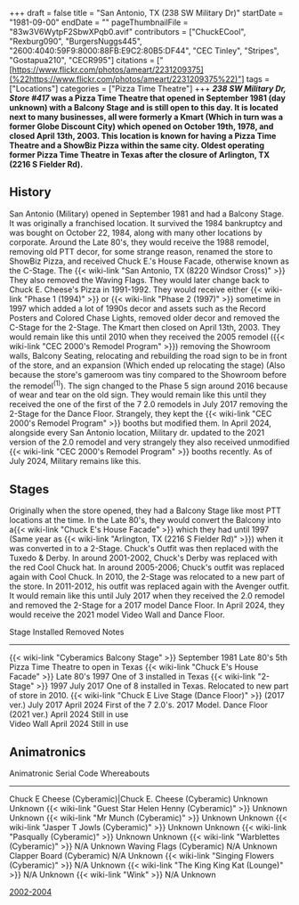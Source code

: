 +++
draft = false
title = "San Antonio, TX (238 SW Military Dr)"
startDate = "1981-09-00"
endDate = ""
pageThumbnailFile = "83w3V6WytpF2SbwXPqb0.avif"
contributors = ["ChuckECool", "Rexburg090", "BurgersNuggs445", "2600:4040:59F9:8000:88FB:E9C2:80B5:DF44", "CEC Tinley", "Stripes", "Gostapua210", "CECR995"]
citations = ["[https://www.flickr.com/photos/ameart/2231209375](%22https://www.flickr.com/photos/ameart/2231209375%22)"]
tags = ["Locations"]
categories = ["Pizza Time Theatre"]
+++
***238 SW Military Dr, Store #417* was a Pizza Time Theatre that opened in September 1981 (day unknown) with a Balcony Stage and is still open to this day.
It is located next to many businesses, all were formerly a Kmart (Which in turn was a former Globe Discount City) which opened on October 19th, 1978, and closed April 13th, 2003.
This location is known for having a Pizza Time Theatre and a ShowBiz Pizza within the same city.
Oldest operating former Pizza Time Theatre in Texas after the closure of Arlington, TX (2216 S Fielder Rd).**

## History

San Antonio (Military) opened in September 1981 and had a Balcony Stage. It was originally a franchised location. It survived the 1984 bankruptcy and was bought on October 22, 1984, along with many other locations by corporate. Around the Late 80's, they would receive the 1988 remodel, removing old PTT decor, for some strange reason, renamed the store to ShowBiz Pizza, and received Chuck E.'s House Facade, otherwise known as the C-Stage. The {{< wiki-link "San Antonio, TX (8220 Windsor Cross)" >}} They also removed the Waving Flags. They would later change back to Chuck E. Cheese's Pizza in 1991-1992. They would receive either {{< wiki-link "Phase 1 (1994)" >}} or {{< wiki-link "Phase 2 (1997)" >}} sometime in 1997 which added a lot of 1990s decor and assets such as the Record Posters and Colored Chase Lights, removed older decor and removed the C-Stage for the 2-Stage. The Kmart then closed on April 13th, 2003. They would remain like this until 2010 when they received the 2005 remodel ({{< wiki-link "CEC 2000's Remodel Program" >}}) removing the Showroom walls, Balcony Seating, relocating and rebuilding the road sign to be in front of the store, and an expansion (Which ended up relocating the stage) (Also because the store's gameroom was tiny compared to the Showroom before the remodel<sup>(1)</sup>). The sign changed to the Phase 5 sign around 2016 because of wear and tear on the old sign. They would remain like this until they received the one of the first of the 7 2.0 remodels in July 2017 removing the 2-Stage for the Dance Floor. Strangely, they kept the {{< wiki-link "CEC 2000's Remodel Program" >}} booths but modified them. In April 2024, alongside every San Antonio location, Military dr. updated to the 2021 version of the 2.0 remodel and very strangely they also received unmodified {{< wiki-link "CEC 2000's Remodel Program" >}} booths recently. As of July 2024, Military remains like this.

## Stages

Originally when the store opened, they had a Balcony Stage like most PTT locations at the time. In the Late 80's, they would convert the Balcony into a{{< wiki-link "Chuck E's House Facade" >}} which they had until 1997 (Same year as {{< wiki-link "Arlington, TX (2216 S Fielder Rd)" >}}) when it was converted in to a 2-Stage. Chuck's Outfit was then replaced with the Tuxedo & Derby. In around 2001-2002, Chuck's Derby was replaced with the red Cool Chuck hat. In around 2005-2006; Chuck's outfit was replaced again with Cool Chuck. In 2010, the 2-Stage was relocated to a new part of the store. In 2011-2012, his outfit was replaced again with the Avenger outfit. It would remain like this until July 2017 when they received the 2.0 remodel and removed the 2-Stage for a 2017 model Dance Floor. In April 2024, they would receive the 2021 model Video Wall and Dance Floor.

  Stage                                                                  Installed        Removed        Notes
  ---------------------------------------------------------------------- ---------------- -------------- ----------------------------------------------------------------------
  {{< wiki-link "Cyberamics Balcony Stage" >}}                       September 1981   Late 80's     5th Pizza Time Theatre to open in Texas
  {{< wiki-link "Chuck E's House Facade" >}}                        Late 80's       1997           One of 3 installed in Texas
  {{< wiki-link "2-Stage" >}}                                        1997             July 2017      One of 8 installed in Texas. Relocated to new part of store in 2010.
  {{< wiki-link "Chuck E Live Stage (Dance Floor)" >}} (2017 ver.)   July 2017        April 2024     First of the 7 2.0's. 2017 Model.
  Dance Floor (2021 ver.)                                                April 2024       Still in use   
  Video Wall                                                             April 2024       Still in use   

## Animatronics

  Animatronic                                                  Serial Code   Whereabouts
  ------------------------------------------------------------ ------------- -------------
  Chuck E Cheese (Cyberamic)|Chuck E. Cheese (Cyberamic)      Unknown       Unknown
  {{< wiki-link "Guest Star Helen Henny (Cyberamic)" >}}   Unknown       Unknown
  {{< wiki-link "Mr Munch (Cyberamic)" >}}                 Unknown       Unknown
  {{< wiki-link "Jasper T Jowls (Cyberamic)" >}}           Unknown       Unknown
  {{< wiki-link "Pasqually (Cyberamic)" >}}                Unknown       Unknown
  {{< wiki-link "Warblettes (Cyberamic)" >}}               N/A           Unknown
  Waving Flags (Cyberamic)                                     N/A           Unknown
  Clapper Board (Cyberamic)                                    N/A           Unknown
  {{< wiki-link "Singing Flowers (Cyberamic)" >}}          N/A           Unknown
  {{< wiki-link "The King King Kat (Lounge)" >}}           N/A           Unknown
  {{< wiki-link "Wink" >}}                                 N/A           Unknown

[2002-2004](https://www.showbizpizza.com/photos/cec/tx_military/index.html)
